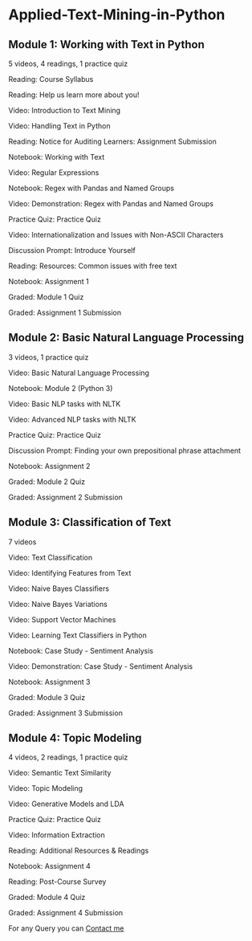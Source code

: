 # Applied-Text-Mining-in-Python

## Module 1: Working with Text in Python
5 videos, 4 readings, 1 practice quiz

Reading: Course Syllabus

Reading: Help us learn more about you!

Video: Introduction to Text Mining

Video: Handling Text in Python

Reading: Notice for Auditing Learners: Assignment Submission

Notebook: Working with Text

Video: Regular Expressions

Notebook: Regex with Pandas and Named Groups

Video: Demonstration: Regex with Pandas and Named Groups

Practice Quiz: Practice Quiz

Video: Internationalization and Issues with Non-ASCII Characters

Discussion Prompt: Introduce Yourself

Reading: Resources: Common issues with free text

Notebook: Assignment 1



Graded: Module 1 Quiz

Graded: Assignment 1 Submission

## Module 2: Basic Natural Language Processing
3 videos, 1 practice quiz

Video: Basic Natural Language Processing

Notebook: Module 2 (Python 3)

Video: Basic NLP tasks with NLTK

Video: Advanced NLP tasks with NLTK

Practice Quiz: Practice Quiz

Discussion Prompt: Finding your own prepositional phrase attachment

Notebook: Assignment 2

Graded: Module 2 Quiz

Graded: Assignment 2 Submission

## Module 3: Classification of Text
7 videos

Video: Text Classification

Video: Identifying Features from Text

Video: Naive Bayes Classifiers

Video: Naive Bayes Variations

Video: Support Vector Machines

Video: Learning Text Classifiers in Python

Notebook: Case Study - Sentiment Analysis

Video: Demonstration: Case Study - Sentiment Analysis

Notebook: Assignment 3

Graded: Module 3 Quiz

Graded: Assignment 3 Submission

## Module 4: Topic Modeling
4 videos, 2 readings, 1 practice quiz

Video: Semantic Text Similarity

Video: Topic Modeling

Video: Generative Models and LDA

Practice Quiz: Practice Quiz

Video: Information Extraction

Reading: Additional Resources & Readings

Notebook: Assignment 4

Reading: Post-Course Survey

Graded: Module 4 Quiz

Graded: Assignment 4 Submission

For any Query you can [Contact me][1]

[1]: mailto:umerfarooq807@gmail.com
